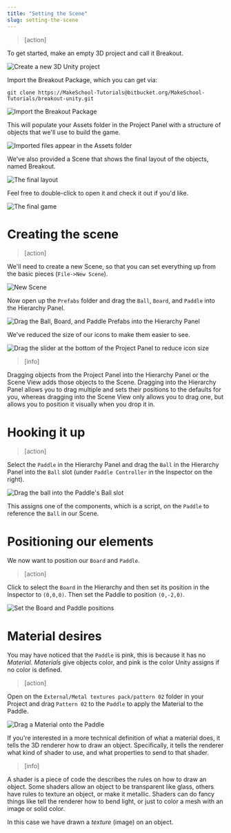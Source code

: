 ```yaml
---
title: "Setting the Scene"
slug: setting-the-scene
---
```


> [action]
>
To get started, make an empty 3D project and call it Breakout.
>
![Create a new 3D Unity project](assets/set_up.png)
>
Import the Breakout Package, which you can get via:
>
```
git clone https://MakeSchool-Tutorials@bitbucket.org/MakeSchool-Tutorials/breakout-unity.git
```
>
![Import the Breakout Package](assets/image09.png)

This will populate your Assets folder in the Project Panel with a structure of objects that we'll use to build the game.

![Imported files appear in the Assets folder](assets/new_assets.png)

We've also provided a Scene that shows the final layout of the objects, named Breakout.

![The final layout](assets/final.png)

Feel free to double-click to open it and check it out if you'd like.

![The final game](assets/final_layout.png)

# Creating the scene

> [action]
>
We'll need to create a new Scene, so that you can set everything up from the basic pieces (`File->New Scene`).
>
![New Scene](assets/new_scene.png)
>
Now open up the `Prefabs` folder and drag the `Ball`, `Board`, and `Paddle` into the Hierarchy Panel.
>
![Drag the Ball, Board, and Paddle Prefabs into the Hierarchy Panel](assets/drag_ballboardpaddle.gif)
>
We've reduced the size of our icons to make them easier to see.
>
![Drag the slider at the bottom of the Project Panel to reduce icon size](assets/reduce_icon_size.gif)

<!--  -->

> [info]
>
Dragging objects from the Project Panel into the Hierarchy Panel or the Scene View adds those objects to the Scene. Dragging into the Hierarchy Panel allows you to drag multiple and sets their positions to the defaults for you, whereas dragging into the Scene View only allows you to drag one, but allows you to position it visually when you drop it in.

<!-- -->

# Hooking it up

> [action]
>
Select the `Paddle` in the Hierarchy Panel and drag the `Ball` in the Hierarchy Panel into the `Ball` slot (under `Paddle Controller` in the Inspector on the right).
>
![Drag the ball into the Paddle's Ball slot](assets/drag_ball_into_slot.gif)

This assigns one of the components, which is a script, on the `Paddle` to reference the `Ball` in our Scene.

# Positioning our elements

We now want to position our `Board` and `Paddle`.

> [action]
>
Click to select the `Board` in the Hierarchy and then set its position in the Inspector to `(0,0,0)`. Then set the Paddle to position `(0,-2,0)`.
>
![Set the Board and Paddle positions](assets/Capture1.png)

# Material desires

You may have noticed that the `Paddle` is pink, this is because it has no _Material_. _Materials_ give objects color, and pink is the color Unity assigns if no color is defined.

> [action]
>
Open on the `External/Metal textures pack/pattern 02` folder in your Project and drag `Pattern 02` to the `Paddle` to apply the Material to the Paddle.
>
![Drag a Material onto the Paddle](assets/drag_material.gif)

If you're interested in a more technical definition of what a material does, it tells the 3D renderer how to draw an object. Specifically, it tells the renderer what kind of shader to use, and what properties to send to that shader.

> [info]
>
A shader is a piece of code the describes the rules on how to draw an object. Some shaders allow an object to be transparent like glass, others have rules to texture an object, or make it metallic. Shaders can do fancy things like tell the renderer how to bend light, or just to color a mesh with an image or solid color.

In this case we have drawn a _texture_ (image) on an object.
